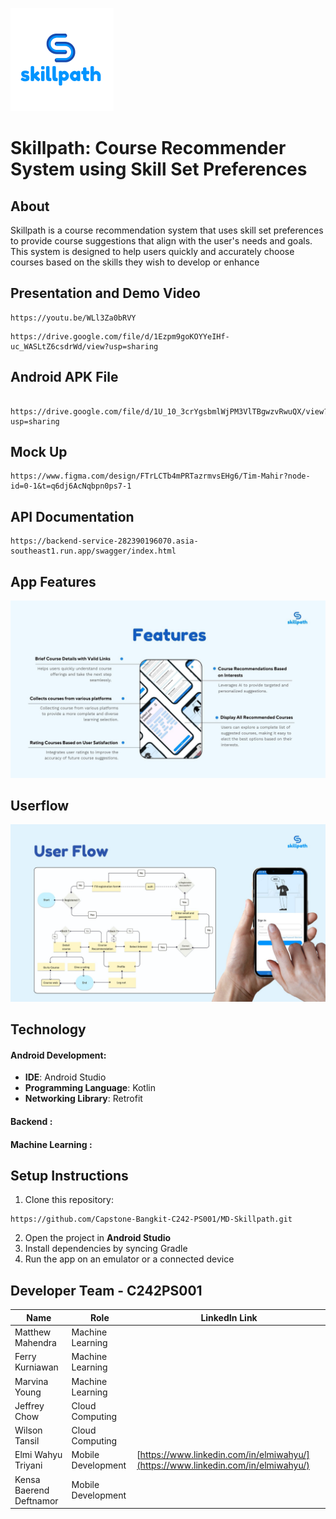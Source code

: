 ![Skillpath logo](https://github.com/Capstone-Bangkit-C242-PS001/Skillpath-Documentation/blob/main/asset/skillpat_logo2.png)

# Skillpath: Course Recommender System using Skill Set Preferences

## About
Skillpath is a course recommendation system that uses skill set preferences to provide course suggestions that align with the user's needs and goals. This system is designed to help users quickly and accurately choose courses based on the skills they wish to develop or enhance

## Presentation and Demo Video

```
https://youtu.be/WLl3Za0bRVY
```
```
https://drive.google.com/file/d/1Ezpm9goKOYYeIHf-uc_WASLtZ6csdrWd/view?usp=sharing
```

## Android APK File
```
 https://drive.google.com/file/d/1U_10_3crYgsbmlWjPM3VlTBgwzvRwuQX/view?usp=sharing
```

## Mock Up
```
https://www.figma.com/design/FTrLCTb4mPRTazrmvsEHg6/Tim-Mahir?node-id=0-1&t=q6dj6AcNqbpn0ps7-1
```

## API Documentation
```
https://backend-service-282390196070.asia-southeast1.run.app/swagger/index.html
```

## App Features
![Skillpath Features](https://raw.githubusercontent.com/Capstone-Bangkit-C242-PS001/Skillpath-Documentation/main/asset/features.jpg)

## Userflow
![Skillpath Userflow](https://github.com/Capstone-Bangkit-C242-PS001/Skillpath-Documentation/blob/main/asset/userflow.jpg)

## Technology

####  Android Development:
- **IDE**: Android Studio
- **Programming Language**: Kotlin
- **Networking Library**: Retrofit

####  Backend :
####  Machine Learning : 



## Setup Instructions
1. Clone this repository:
```
https://github.com/Capstone-Bangkit-C242-PS001/MD-Skillpath.git
```
2. Open the project in **Android Studio**
3. Install dependencies by syncing Gradle
4. Run the app on an emulator or a connected device


## Developer Team - C242PS001
| Name                    | Role               | LinkedIn Link                             |
|-------------------------|--------------------|-------------------------------------------|
| Matthew Mahendra        | Machine Learning   |      |
| Ferry Kurniawan         | Machine Learning   |  |
| Marvina Young           | Machine Learning   |     |
| Jeffrey Chow            | Cloud Computing    |       |
| Wilson Tansil           | Cloud Computing    |    |
| Elmi Wahyu Triyani      | Mobile Development |  [https://www.linkedin.com/in/elmiwahyu/](https://www.linkedin.com/in/elmiwahyu/)  |
| Kensa Baerend Deftnamor | Mobile Development |     |









 

 



